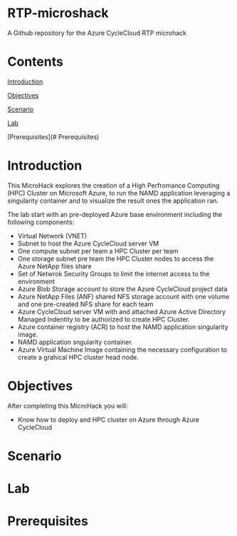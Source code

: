 # RTP-microshack
A Github repository for the Azure CycleCloud RTP microhack

# Contents
[Introduction](#introduction)

[Objectives](#objectives)

[Scenario](#scenario)

[Lab](#lab)

[Prerequisites](# Prerequisites)

# Introduction
This MicroHack explores the creation of a High Perfromance Computing (HPC) Cluster on Microsoft Azure, to run the NAMD application leveraging a singularity container and to visualize the result ones the application ran. 

The lab start with an pre-deployed Azure base environment including the following components:
- Virtual Network (VNET)
- Subnet to host the Azure CycleCloud server VM
- One compute subnet per team  a HPC Cluster per team
- One storage subnet pre team the HPC Cluster nodes to access the Azure NetApp files share
- Set of Netwrok Security Groups to limit the internet access to the environment 
- Azure Blob Storage account to store the Azure CycleCloud project data
- Azure NetApp Files (ANF) shared NFS storage account with one volume and one pre-created NFS share for each team
- Azure CycleCloud server VM with and attached Azure Active Directory Managed Indentity to be authorized to create HPC Cluster. 
- Azure container registry (ACR) to host the NAMD application singularity image.
- NAMD application sngularity container.
- Azure Virtual Machine Image containing the necessary configuration to create a grahical HPC cluster head node. 


# Objectives
After completing this MicroHack you will:
-	Know how to deploy and HPC cluster on Azure through Azure CycleCloud

# Scenario

# Lab

# Prerequisites
